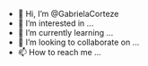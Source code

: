 - 👋 Hi, I’m @GabrielaCorteze
- 👀 I’m interested in ...
- 🌱 I’m currently learning ...
- 💞️ I’m looking to collaborate on ...
- 📫 How to reach me ...

<!---
GabrielaCorteze/GabrielaCorteze is a ✨ special ✨ repository because its `README.md` (this file) appears on your GitHub profile.
You can click the Preview link to take a look at your changes.
--->
